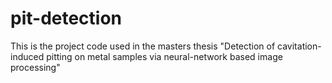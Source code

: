 # pit-detection
This is the project code used in the masters thesis "Detection of cavitation-induced pitting on metal samples via neural-network based image processing"
